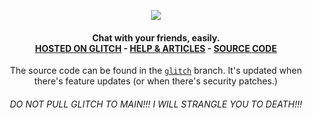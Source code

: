 <p align="center">
  <img src="https://raw.githubusercontent.com/red-stone-network/muenster/images/images/mnstr.png" align="center">
</p>

<h4 align="center">
  Chat with your friends, easily.<br>
  <a href="https://muenster.glitch.me/index.html">HOSTED ON GLITCH</a>
  - <a href="https://muenster.glitch.me/articles/index.html">HELP & ARTICLES</a>
  - <a href="https://github.com/red-stone-network/muenster/tree/glitch">SOURCE CODE</a><br>
</h4>

<p align="center">
  The source code can be found in the <a href="https://github.com/red-stone-network/muenster/tree/glitch"><code>glitch</code></a> branch. It's updated when there's feature updates (or when there's security patches.)
</p>

<h6 align="center">
  DO NOT PULL GLITCH TO MAIN!!! I WILL STRANGLE YOU TO DEATH!!!
</h6>
